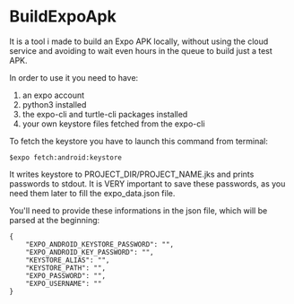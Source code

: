 # BuildExpoApk

It is a tool i made to build an Expo APK locally, without using the cloud service and avoiding to wait even hours in the queue to build just a test APK.

In order to use it you need to have:
  1) an expo account 
  2) python3 installed
  3) the expo-cli and turtle-cli packages installed
  4) your own keystore files fetched from the expo-cli
  
To fetch the keystore you have to launch this command from terminal: 
````
$expo fetch:android:keystore
````
It writes keystore to PROJECT_DIR/PROJECT_NAME.jks and prints passwords to stdout. It is VERY important to save these passwords, as you need them later to fill the expo_data.json file.

You'll need to provide these informations in the json file, which will be parsed at the beginning:
````
{
	"EXPO_ANDROID_KEYSTORE_PASSWORD": "",
	"EXPO_ANDROID_KEY_PASSWORD": "",
	"KEYSTORE_ALIAS": "",
	"KEYSTORE_PATH": "",
	"EXPO_PASSWORD": "",
	"EXPO_USERNAME": ""
}
````
